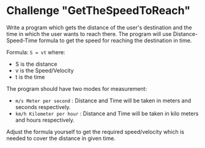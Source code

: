# Challenge "GetTheSpeedToReach"

Write a program which gets the distance of the user's destination and the time in which the user wants to reach there.
The program will use Distance-Speed-Time formula to get the speed for reaching the destination in time.

Formula: `S = vt` 
where:
- S is the distance
- v is the Speed/Velocity
- t is the time

The program should have two modes for measurement:
- `m/s Meter per second` : Distance and Time will be taken in meters and seconds respectively.
- `km/h Kilometer per hour` : Distance and Time will be taken in kilo meters and hours respectively.

Adjust the formula yourself to get the required speed/velocity which is needed to cover the distance in given time.

